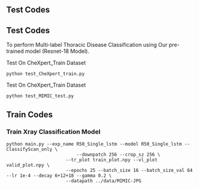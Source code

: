 


## Test Codes
## Test Codes
To perform Multi-label Thoracic Disease Classification using Our pre-trained model (Resnet-18 Model).

Test On CheXpert_Train Dataset
```
python test_CheXpert_train.py
```

Test On CheXpert_Train Dataset
```
python test_MIMIC_test.py
```

## Train Codes

### Train Xray Classification Model

```
python main.py --exp_name R50_Single_lstm --model R50_Single_lstm --ClassifyScan_only \
				          --downpatch 256 --crop_sz 256 \
					  --tr_plot train_plot.npy --vl_plot valid_plot.npy \
					  --epochs 25 --batch_size 16 --batch_size_val 64 --lr 1e-4 --decay 6+12+18 --gamma 0.2 \
					  --datapath ../data/MIMIC-JPG
```



